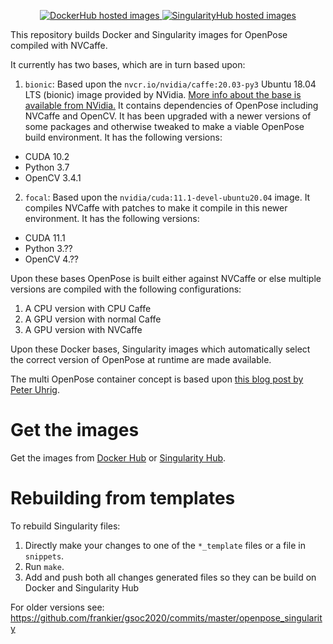 <p align="center">
<a href="https://hub.docker.com/r/frankierr/openpose_containers/builds">
  <img alt="DockerHub hosted images" src="https://img.shields.io/docker/cloud/build/frankierr/openpose_containers?label=Docker&style=flat" />
</a>
<a href="https://singularity-hub.org/collections/4910">
  <img alt="SingularityHub hosted images" src="https://www.singularity-hub.org/static/img/hosted-singularity--hub-%23e32929.svg" />
</a>
</p>

This repository builds Docker and Singularity images for OpenPose compiled with
NVCaffe.

It currently has two bases, which are in turn based upon:

 1. `bionic`: Based upon the `nvcr.io/nvidia/caffe:20.03-py3` Ubuntu 18.04 LTS (bionic) image provided by NVidia. [More info about the base is available from NVidia.](https://docs.nvidia.com/deeplearning/frameworks/caffe-release-notes/rel_20-03.html#rel_20-03) It contains dependencies of OpenPose including NVCaffe and OpenCV. It has been upgraded with a newer versions of some packages and otherwise tweaked to make a viable OpenPose build environment. It has the following versions:
  * CUDA 10.2
  * Python 3.7
  * OpenCV 3.4.1
 2. `focal`: Based upon the `nvidia/cuda:11.1-devel-ubuntu20.04` image. It
    compiles NVCaffe with patches to make it compile in this newer environment. It has the following versions:
  * CUDA 11.1
  * Python 3.??
  * OpenCV 4.??

Upon these bases OpenPose is built either against NVCaffe or else multiple
versions are compiled with the following configurations:

 1. A CPU version with CPU Caffe
 2. A GPU version with normal Caffe
 3. A GPU version with NVCaffe

Upon these Docker bases, Singularity images which automatically select the
correct version of OpenPose at runtime are made available.

The multi OpenPose container concept is based upon [this blog post by Peter
Uhrig](peter-uhrig.de/openpose-with-nvcaffe-in-a-singularity-container-with-support-for-multiple-architectures/).

# Get the images

Get the images from [Docker
Hub](https://hub.docker.com/r/frankierr/openpose_containers/) or [Singularity
Hub](https://singularity-hub.org/collections/4910).

# Rebuilding from templates

To rebuild Singularity files:
1. Directly make your changes to one of the `*_template` files or a file in
   `snippets`.
2. Run `make`.
3. Add and push both all changes generated files so they can
   be build on Docker and Singularity Hub

For older versions see:
https://github.com/frankier/gsoc2020/commits/master/openpose_singularity
